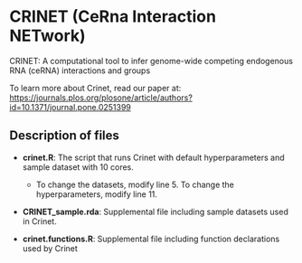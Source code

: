 # CRINET (CeRna Interaction NETwork)
CRINET: A computational tool to infer genome-wide competing endogenous RNA (ceRNA) interactions and groups

To learn more about Crinet, read our paper at: https://journals.plos.org/plosone/article/authors?id=10.1371/journal.pone.0251399

## Description of files
- **crinet.R**: The script that runs Crinet with default hyperparameters and sample dataset with 10 cores.  
  - To change the datasets, modify line 5. To change the hyperparameters, modify line 11.
  
- **CRINET_sample.rda**: Supplemental file including sample datasets used in Crinet.  
- **crinet.functions.R**: Supplemental file including function declarations used by Crinet  

